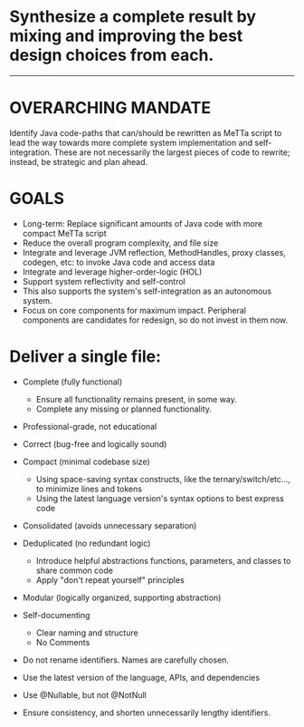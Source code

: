 # Synthesize a complete result by mixing and improving the best design choices from each.

----

# OVERARCHING MANDATE
Identify Java code-paths that can/should be rewritten as MeTTa script to lead the way towards more complete system implementation and self-integration.  These are not necessarily the largest pieces of code to rewrite; instead, be strategic and plan ahead.

# GOALS
- Long-term: Replace significant amounts of Java code with more compact MeTTa script
- Reduce the overall program complexity, and file size
- Integrate and leverage JVM reflection, MethodHandles, proxy classes, codegen, etc: to invoke Java code and access data
- Integrate and leverage higher-order-logic (HOL)
- Support system reflectivity and self-control
- This also supports the system's self-integration as an autonomous system.
- Focus on core components for maximum impact.  Peripheral components are candidates for redesign, so do not invest in them now.

# Deliver a single file:
 - Complete (fully functional)
    - Ensure all functionality remains present, in some way.  
    - Complete any missing or planned functionality.
 - Professional-grade, not educational
 - Correct (bug-free and logically sound)
 - Compact (minimal codebase size)
   - Using space-saving syntax constructs, like the ternary/switch/etc..., to minimize lines and tokens
   - Using the latest language version's syntax options to best express code 
 - Consolidated (avoids unnecessary separation)
 - Deduplicated (no redundant logic)
   - Introduce helpful abstractions functions, parameters, and classes to share common code  
   - Apply "don't repeat yourself" principles
 - Modular (logically organized, supporting abstraction)
 - Self-documenting
   - Clear naming and structure
   - No Comments
 - Do not rename identifiers. Names are carefully chosen.
 - Use the latest version of the language, APIs, and dependencies


- Use @Nullable, but not @NotNull
- Ensure consistency, and shorten unnecessarily lengthy identifiers.
